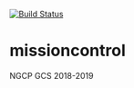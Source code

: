 [![Build Status](https://travis-ci.com/NGCP/missioncontrol.svg?branch=dev-2018)](https://travis-ci.com/NGCP/missioncontrol)

# missioncontrol
NGCP GCS 2018-2019
